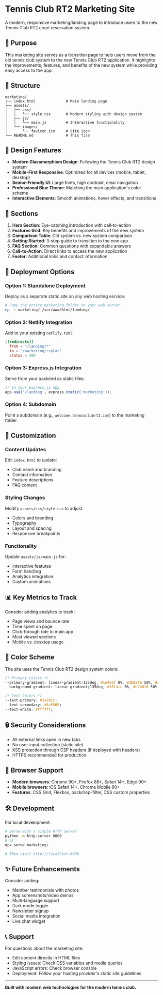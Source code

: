 # Tennis Club RT2 Marketing Site

A modern, responsive marketing/landing page to introduce users to the new Tennis Club RT2 court reservation system.

## 🎯 Purpose

This marketing site serves as a transition page to help users move from the old tennis club system to the new Tennis Club RT2 application. It highlights the improvements, features, and benefits of the new system while providing easy access to the app.

## 📁 Structure

```
marketing/
├── index.html              # Main landing page
├── assets/
│   ├── css/
│   │   └── style.css       # Modern styling with design system
│   ├── js/
│   │   └── main.js         # Interactive functionality
│   └── images/
│       └── favicon.ico     # Site icon
└── README.md               # This file
```

## 🎨 Design Features

- **Modern Glassmorphism Design**: Following the Tennis Club RT2 design system
- **Mobile-First Responsive**: Optimized for all devices (mobile, tablet, desktop)
- **Senior-Friendly UI**: Large fonts, high contrast, clear navigation
- **Professional Blue Theme**: Matching the main application's color scheme
- **Interactive Elements**: Smooth animations, hover effects, and transitions

## 📱 Sections

1. **Hero Section**: Eye-catching introduction with call-to-action
2. **Features Grid**: Key benefits and improvements of the new system
3. **Comparison Table**: Old system vs. new system comparison
4. **Getting Started**: 3-step guide to transition to the new app
5. **FAQ Section**: Common questions with expandable answers
6. **Call-to-Action**: Direct links to access the new application
7. **Footer**: Additional links and contact information

## 🚀 Deployment Options

### Option 1: Standalone Deployment
Deploy as a separate static site on any web hosting service:

```bash
# Copy the entire marketing folder to your web server
cp -r marketing/ /var/www/html/landing/
```

### Option 2: Netlify Integration
Add to your existing `netlify.toml`:

```toml
[[redirects]]
  from = "/landing/*"
  to = "/marketing/:splat"
  status = 200
```

### Option 3: Express.js Integration
Serve from your backend as static files:

```javascript
// In your Express.js app
app.use('/landing', express.static('marketing'));
```

### Option 4: Subdomain
Point a subdomain (e.g., `welcome.tennisclubrt2.com`) to the marketing folder.

## 🔧 Customization

### Content Updates
Edit `index.html` to update:
- Club name and branding
- Contact information
- Feature descriptions
- FAQ content

### Styling Changes
Modify `assets/css/style.css` to adjust:
- Colors and branding
- Typography
- Layout and spacing
- Responsive breakpoints

### Functionality
Update `assets/js/main.js` for:
- Interactive features
- Form handling
- Analytics integration
- Custom animations

## 📊 Key Metrics to Track

Consider adding analytics to track:
- Page views and bounce rate
- Time spent on page
- Click-through rate to main app
- Most viewed sections
- Mobile vs. desktop usage

## 🎨 Color Scheme

The site uses the Tennis Club RT2 design system colors:

```css
/* Primary Colors */
--primary-gradient: linear-gradient(135deg, #1e40af 0%, #3b82f6 50%, #2563eb 100%);
--background-gradient: linear-gradient(135deg, #f8fafc 0%, #e2e8f0 50%, #cbd5e0 100%);

/* Text Colors */
--text-primary: #1a202c;
--text-secondary: #4a5568;
--text-white: #ffffff;
```

## 🔒 Security Considerations

- All external links open in new tabs
- No user input collection (static site)
- XSS protection through CSP headers (if deployed with headers)
- HTTPS recommended for production

## 📱 Browser Support

- **Modern browsers**: Chrome 90+, Firefox 88+, Safari 14+, Edge 90+
- **Mobile browsers**: iOS Safari 14+, Chrome Mobile 90+
- **Features**: CSS Grid, Flexbox, backdrop-filter, CSS custom properties

## 🛠️ Development

For local development:

```bash
# Serve with a simple HTTP server
python -m http.server 8000
# or
npx serve marketing/

# Then visit http://localhost:8000
```

## ✨ Future Enhancements

Consider adding:
- Member testimonials with photos
- App screenshots/video demos
- Multi-language support
- Dark mode toggle
- Newsletter signup
- Social media integration
- Live chat widget

## 📞 Support

For questions about the marketing site:
- Edit content directly in HTML files
- Styling issues: Check CSS variables and media queries
- JavaScript errors: Check browser console
- Deployment: Follow your hosting provider's static site guidelines

---

**Built with modern web technologies for the modern tennis club.**